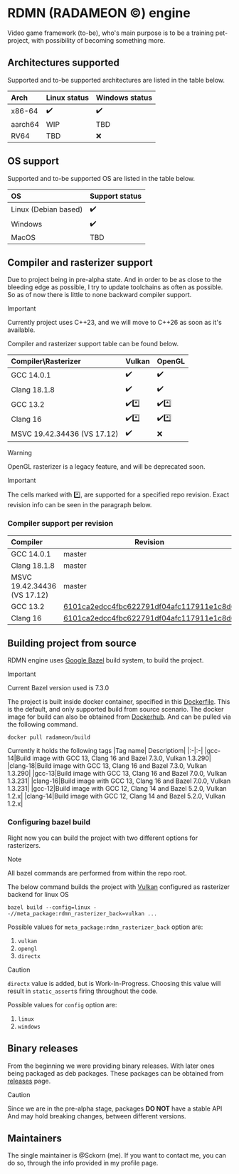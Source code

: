 # RDMN (RADAMEON :copyright:) engine
Video game framework (to-be), who's main purpose is to be a training pet-project, with possibility of becoming something more.

## Architectures supported

Supported and to-be supported architectures are listed in the table below.

|Arch|Linux status|Windows status|
|:------|----------|---|
|x86-64|:heavy_check_mark:|:heavy_check_mark:|
|aarch64|WIP|TBD|
|RV64|TBD|:x:|

## OS support

Supported and to-be supported OS are listed in the table below.

|OS|Support status|
|:------|----------|
|Linux (Debian based)|:heavy_check_mark:|
|Windows|:heavy_check_mark:|
|MacOS|TBD|

## Compiler and rasterizer support

Due to project being in pre-alpha state.  And in order to be as close to the bleeding edge as possible, I try to update toolchains as often as possible.
So as of now there is little to none backward compiler support.

> [!IMPORTANT]
> Currently project uses C++23, and we will move to C++26 as soon as it's available.

Compiler and rasterizer support table can be found below.

|Compiler\Rasterizer|Vulkan|OpenGL|
|:-------|----------|---|
|GCC 14.0.1|:heavy_check_mark:|:heavy_check_mark:|
|Clang 18.1.8|:heavy_check_mark:|:heavy_check_mark:|
|GCC 13.2|:heavy_check_mark::asterisk:|:heavy_check_mark::asterisk:|
|Clang 16|:heavy_check_mark::asterisk:|:heavy_check_mark::asterisk:|
|MSVC 19.42.34436 (VS 17.12)|:heavy_check_mark:|:x:|

> [!WARNING]
> OpenGL rasterizer is a legacy feature, and will be deprecated soon.

> [!IMPORTANT] 
> The cells marked with :asterisk:, are supported for a specified repo revision. Exact revision info can be seen in the paragraph below.

### Compiler support per revision

|Compiler|Revision|
|:-------|----------|
|GCC 14.0.1|master|
|Clang 18.1.8|master|
|MSVC 19.42.34436 (VS 17.12)|master|
|GCC 13.2|[6101ca2edcc4fbc622791df04afc117911e1c8d6](https://github.com/Sckorn/rcbe_engine/commit/6101ca2edcc4fbc622791df04afc117911e1c8d6)|
|Clang 16|[6101ca2edcc4fbc622791df04afc117911e1c8d6](https://github.com/Sckorn/rcbe_engine/commit/6101ca2edcc4fbc622791df04afc117911e1c8d6)|

## Building project from source

RDMN engine uses [Google Bazel](https://bazel.build/) build system, to build the project. 

> [!IMPORTANT]
> Current Bazel version used is 7.3.0

The project is built inside docker container, specified in this [Dockerfile](docker/dockerfiles/build.docker). This is the default, and only supported build from source scenario.
The docker image for build can also be obtained from [Dockerhub](https://hub.docker.com/r/radameon/build/tags).
And can be pulled via the following command.
```
docker pull radameon/build
```

Currently it holds the following tags
|Tag name| Descriptiom|
|:-|:-|
|gcc-14|Build image with GCC 13, Clang 16 and Bazel 7.3.0, Vulkan 1.3.290|
|clang-18|Build image with GCC 13, Clang 16 and Bazel 7.3.0, Vulkan 1.3.290|
|gcc-13|Build image with GCC 13, Clang 16 and Bazel 7.0.0, Vulkan 1.3.231|
|clang-16|Build image with GCC 13, Clang 16 and Bazel 7.0.0, Vulkan 1.3.231|
|gcc-12|Build image with GCC 12, Clang 14 and Bazel 5.2.0, Vulkan 1.2.x|
|clang-14|Build image with GCC 12, Clang 14 and Bazel 5.2.0, Vulkan 1.2.x|

### Configuring bazel build

Right now you can build the project with two different options for rasterizers.

> [!NOTE]
> All bazel commands are performed from within the repo root.

The below command builds the project with [Vulkan](https://www.vulkan.org/) configured as rasterizer backend for linux OS

```
bazel build --config=linux --//meta_package:rdmn_rasterizer_back=vulkan ...
```

Possible values for `meta_package:rdmn_rasterizer_back` option are:
1. `vulkan`
2. `opengl`
3. `directx`

> [!CAUTION]
> `directx` value is added, but is Work-In-Progress. Choosing this value will result in `static_assert`s firing throughout the code.

Possible values for `config` option are:
1. `linux`
2. `windows`

## Binary releases

From the beginning we were providing binary releases. With later ones being packaged as deb packages.
These packages can be obtained from [releases](https://github.com/Sckorn/rcbe_engine/releases) page.

> [!CAUTION]
> Since we are in the pre-alpha stage, packages **DO NOT** have a stable API
> And may hold breaking changes, between different versions.

## Maintainers

The single maintainer is @Sckorn (me).
If you want to contact me, you can do so, through the info provided in my profile page.
